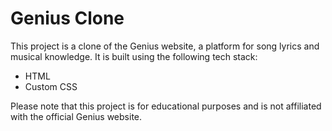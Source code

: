# Genius Clone

This project is a clone of the Genius website, a platform for song lyrics and musical knowledge. It is built using the following tech stack:

- HTML
- Custom CSS

Please note that this project is for educational purposes and is not affiliated with the official Genius website.